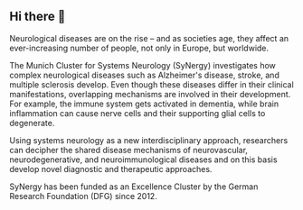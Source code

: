 ## Hi there 👋

<!--

**Here are some ideas to get you started:**

🙋‍♀️ A short introduction - what is your organization all about?
🌈 Contribution guidelines - how can the community get involved?
👩‍💻 Useful resources - where can the community find your docs? Is there anything else the community should know?
🍿 Fun facts - what does your team eat for breakfast?
🧙 Remember, you can do mighty things with the power of [Markdown](https://docs.github.com/github/writing-on-github/getting-started-with-writing-and-formatting-on-github/basic-writing-and-formatting-syntax)
-->


Neurological diseases are on the rise – and as societies age, they affect an ever-increasing number of people, not only in Europe, but worldwide.

The Munich Cluster for Systems Neurology (SyNergy) investigates how complex neurological diseases such as Alzheimer's disease, stroke, and multiple sclerosis develop. Even though these diseases differ in their clinical manifestations, overlapping mechanisms are involved in their development. For example, the immune system gets activated in dementia, while brain inflammation can cause nerve cells and their supporting glial cells to degenerate.

Using systems neurology as a new interdisciplinary approach, researchers can decipher the shared disease mechanisms of neurovascular, neurodegenerative, and neuroimmunological diseases and on this basis develop novel diagnostic and therapeutic approaches.

SyNergy has been funded as an Excellence Cluster by the German Research Foundation (DFG) since 2012.

